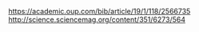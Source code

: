 https://academic.oup.com/bib/article/19/1/118/2566735
http://science.sciencemag.org/content/351/6273/564